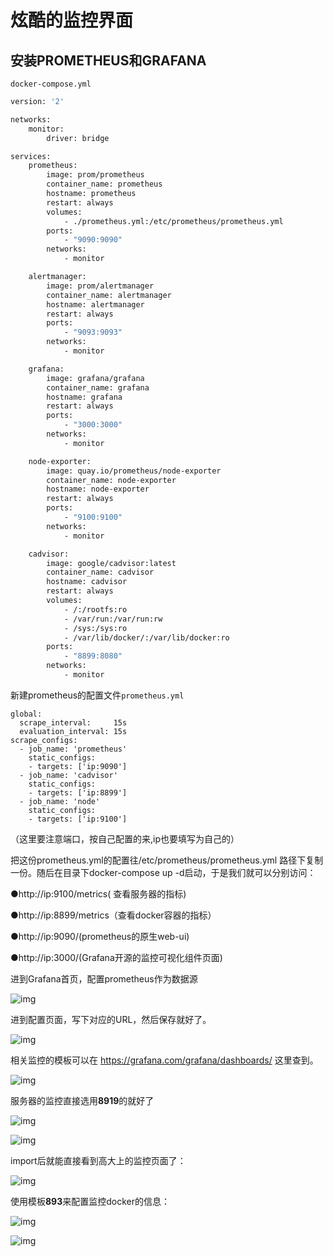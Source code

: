 # 炫酷的监控界面

## 安装PROMETHEUS和GRAFANA

`docker-compose.yml`

```dockerfile
version: '2'

networks:
    monitor:
        driver: bridge

services:
    prometheus:
        image: prom/prometheus
        container_name: prometheus
        hostname: prometheus
        restart: always
        volumes:
            - ./prometheus.yml:/etc/prometheus/prometheus.yml
        ports:
            - "9090:9090"
        networks:
            - monitor

    alertmanager:
        image: prom/alertmanager
        container_name: alertmanager
        hostname: alertmanager
        restart: always
        ports:
            - "9093:9093"
        networks:
            - monitor

    grafana:
        image: grafana/grafana
        container_name: grafana
        hostname: grafana
        restart: always
        ports:
            - "3000:3000"
        networks:
            - monitor

    node-exporter:
        image: quay.io/prometheus/node-exporter
        container_name: node-exporter
        hostname: node-exporter
        restart: always
        ports:
            - "9100:9100"
        networks:
            - monitor

    cadvisor:
        image: google/cadvisor:latest
        container_name: cadvisor
        hostname: cadvisor
        restart: always
        volumes:
            - /:/rootfs:ro
            - /var/run:/var/run:rw
            - /sys:/sys:ro
            - /var/lib/docker/:/var/lib/docker:ro
        ports:
            - "8899:8080"
        networks:
            - monitor
```

新建prometheus的配置文件`prometheus.yml`

```
global:
  scrape_interval:     15s
  evaluation_interval: 15s
scrape_configs:
  - job_name: 'prometheus'
    static_configs:
    - targets: ['ip:9090']  
  - job_name: 'cadvisor'
    static_configs:
    - targets: ['ip:8899']  
  - job_name: 'node'
    static_configs:
    - targets: ['ip:9100']
```

（这里要注意端口，按自己配置的来,ip也要填写为自己的）

把这份prometheus.yml的配置往/etc/prometheus/prometheus.yml 路径下复制一份。随后在目录下docker-compose up -d启动，于是我们就可以分别访问：

●http://ip:9100/metrics( 查看服务器的指标)

●http://ip:8899/metrics（查看docker容器的指标）

●http://ip:9090/(prometheus的原生web-ui)

●http://ip:3000/(Grafana开源的监控可视化组件页面)

进到Grafana首页，配置prometheus作为数据源

![img](https://ericcoder-oss.oss-cn-hangzhou.aliyuncs.com/markdown_images/1649397907474-ce924cf6-c84f-4e5a-9045-0cd6a8330cf7.jpeg)



进到配置页面，写下对应的URL，然后保存就好了。



![img](https://ericcoder-oss.oss-cn-hangzhou.aliyuncs.com/markdown_images/1649397911594-d89b08c9-00e7-4e71-8909-af58fc501e48.jpeg)



相关监控的模板可以在 https://grafana.com/grafana/dashboards/ 这里查到。



![img](https://ericcoder-oss.oss-cn-hangzhou.aliyuncs.com/markdown_images/1649397916124-6b2a05a2-d59f-4fb4-bf0c-6fb39bab13af.jpeg)



服务器的监控直接选用**8919**的就好了



![img](https://ericcoder-oss.oss-cn-hangzhou.aliyuncs.com/markdown_images/1649397920489-10839045-d582-4acd-810f-8aec483c99ed.jpeg)



![img](https://ericcoder-oss.oss-cn-hangzhou.aliyuncs.com/markdown_images/1649397925152-30e1781f-c601-4170-8076-05bb3a10ba09.jpeg)



import后就能直接看到高大上的监控页面了：



![img](https://ericcoder-oss.oss-cn-hangzhou.aliyuncs.com/markdown_images/1649397930129-f2da9c4b-14a9-4638-a913-fe8a104d19c8.jpeg)



使用模板**893**来配置监控docker的信息：



![img](https://ericcoder-oss.oss-cn-hangzhou.aliyuncs.com/markdown_images/1649397939031-37d000fa-3e26-41eb-bfac-734af6823bd0.jpeg)



![img](https://ericcoder-oss.oss-cn-hangzhou.aliyuncs.com/markdown_images/1649397944329-7b496ff6-3e20-4823-b5e7-3e8dc301b5f0.jpeg)

